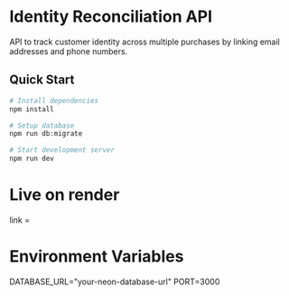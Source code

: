 # Identity Reconciliation API

API to track customer identity across multiple purchases by linking email addresses and phone numbers.

## Quick Start

```bash
# Install dependencies
npm install

# Setup database
npm run db:migrate

# Start development server
npm run dev
```

# Live on render
link = 
# Environment Variables
DATABASE_URL="your-neon-database-url"
PORT=3000

